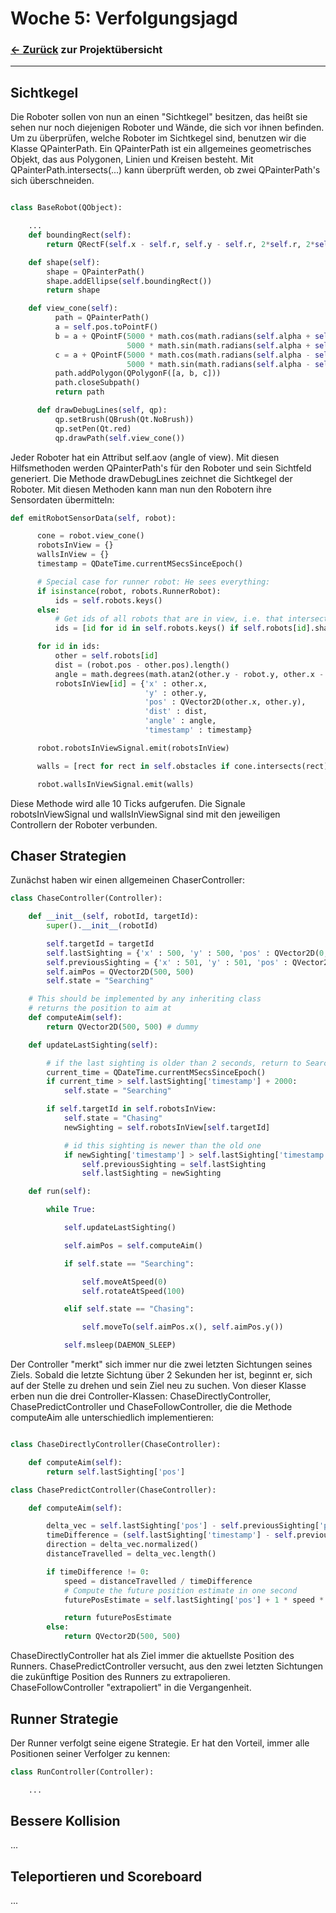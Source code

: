 # Woche 5: Verfolgungsjagd

### [<- Zurück](/../index.md) zur Projektübersicht
---

## Sichtkegel
Die Roboter sollen von nun an einen "Sichtkegel" besitzen, das heißt sie sehen nur noch diejenigen Roboter und Wände, die sich vor ihnen befinden. Um zu überprüfen, welche Roboter im Sichtkegel sind, benutzen wir die Klasse QPainterPath. Ein QPainterPath ist ein allgemeines geometrisches Objekt, das aus Polygonen, Linien und Kreisen besteht. Mit QPainterPath.intersects(...) kann überprüft werden, ob zwei QPainterPath's sich überschneiden.

```python

class BaseRobot(QObject):

    ...
    def boundingRect(self):
        return QRectF(self.x - self.r, self.y - self.r, 2*self.r, 2*self.r)

    def shape(self):
        shape = QPainterPath()
        shape.addEllipse(self.boundingRect())
        return shape

    def view_cone(self):
          path = QPainterPath()
          a = self.pos.toPointF()
          b = a + QPointF(5000 * math.cos(math.radians(self.alpha + self.aov)),
                          5000 * math.sin(math.radians(self.alpha + self.aov)))
          c = a + QPointF(5000 * math.cos(math.radians(self.alpha - self.aov)),
                          5000 * math.sin(math.radians(self.alpha - self.aov)))
          path.addPolygon(QPolygonF([a, b, c]))
          path.closeSubpath()
          return path

      def drawDebugLines(self, qp):
          qp.setBrush(QBrush(Qt.NoBrush))
          qp.setPen(Qt.red)
          qp.drawPath(self.view_cone())

```
Jeder Roboter hat ein Attribut self.aov (angle of view). Mit diesen Hilfsmethoden werden QPainterPath's für den Roboter und sein Sichtfeld generiert. Die Methode drawDebugLines zeichnet die Sichtkegel der Roboter. Mit diesen Methoden kann man nun den Robotern ihre Sensordaten übermitteln:

```python
def emitRobotSensorData(self, robot):

      cone = robot.view_cone()
      robotsInView = {}
      wallsInView = {}
      timestamp = QDateTime.currentMSecsSinceEpoch()

      # Special case for runner robot: He sees everything:
      if isinstance(robot, robots.RunnerRobot):
          ids = self.robots.keys()
      else:
          # Get ids of all robots that are in view, i.e. that intersect with the view cone
          ids = [id for id in self.robots.keys() if self.robots[id].shape().intersects(cone)]

      for id in ids:
          other = self.robots[id]
          dist = (robot.pos - other.pos).length()
          angle = math.degrees(math.atan2(other.y - robot.y, other.x - robot.x))
          robotsInView[id] = {'x' : other.x,
                              'y' : other.y,
                              'pos' : QVector2D(other.x, other.y),
                              'dist' : dist,
                              'angle' : angle,
                              'timestamp' : timestamp}

      robot.robotsInViewSignal.emit(robotsInView)

      walls = [rect for rect in self.obstacles if cone.intersects(rect)]

      robot.wallsInViewSignal.emit(walls)

```
Diese Methode wird alle 10 Ticks aufgerufen. Die Signale robotsInViewSignal und wallsInViewSignal sind mit den jeweiligen Controllern der Roboter verbunden.

## Chaser Strategien

Zunächst haben wir einen allgemeinen ChaserController:

```python
class ChaseController(Controller):

    def __init__(self, robotId, targetId):
        super().__init__(robotId)

        self.targetId = targetId
        self.lastSighting = {'x' : 500, 'y' : 500, 'pos' : QVector2D(0,0), 'dist' : 0, 'angle' : 0, 'timestamp' : 1000}
        self.previousSighting = {'x' : 501, 'y' : 501, 'pos' : QVector2D(0,0), 'dist' : 0, 'angle' : 0, 'timestamp' : 0}
        self.aimPos = QVector2D(500, 500)
        self.state = "Searching"

    # This should be implemented by any inheriting class
    # returns the position to aim at
    def computeAim(self):
        return QVector2D(500, 500) # dummy

    def updateLastSighting(self):

        # if the last sighting is older than 2 seconds, return to Searching
        current_time = QDateTime.currentMSecsSinceEpoch()
        if current_time > self.lastSighting['timestamp'] + 2000:
            self.state = "Searching"

        if self.targetId in self.robotsInView:
            self.state = "Chasing"
            newSighting = self.robotsInView[self.targetId]

            # id this sighting is newer than the old one
            if newSighting['timestamp'] > self.lastSighting['timestamp']:
                self.previousSighting = self.lastSighting
                self.lastSighting = newSighting

    def run(self):

        while True:

            self.updateLastSighting()

            self.aimPos = self.computeAim()

            if self.state == "Searching":

                self.moveAtSpeed(0)
                self.rotateAtSpeed(100)

            elif self.state == "Chasing":

                self.moveTo(self.aimPos.x(), self.aimPos.y())

            self.msleep(DAEMON_SLEEP)
```

Der Controller "merkt" sich immer nur die zwei letzten Sichtungen seines Ziels. Sobald die letzte Sichtung über 2 Sekunden her ist, beginnt er, sich auf der Stelle zu drehen und sein Ziel neu zu suchen. Von dieser Klasse erben nun die drei Controller-Klassen: ChaseDirectlyController, ChasePredictController und ChaseFollowController, die die Methode computeAim alle unterschiedlich implementieren:

```python

class ChaseDirectlyController(ChaseController):

    def computeAim(self):
        return self.lastSighting['pos']

class ChasePredictController(ChaseController):

    def computeAim(self):

        delta_vec = self.lastSighting['pos'] - self.previousSighting['pos']
        timeDifference = (self.lastSighting['timestamp'] - self.previousSighting['timestamp']) / 1000
        direction = delta_vec.normalized()
        distanceTravelled = delta_vec.length()

        if timeDifference != 0:
            speed = distanceTravelled / timeDifference
            # Compute the future position estimate in one second
            futurePosEstimate = self.lastSighting['pos'] + 1 * speed * direction

            return futurePosEstimate
        else:
            return QVector2D(500, 500)

```

ChaseDirectlyController hat als Ziel immer die aktuellste Position des Runners. ChasePredictController versucht, aus den zwei letzten Sichtungen die zukünftige Position des Runners zu extrapolieren. ChaseFollowController "extrapoliert" in die Vergangenheit.

## Runner Strategie

Der Runner verfolgt seine eigene Strategie. Er hat den Vorteil, immer alle Positionen seiner Verfolger zu kennen:

```python
class RunController(Controller):

    ...

```

## Bessere Kollision

...

## Teleportieren und Scoreboard

...
